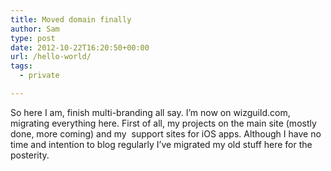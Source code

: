 ```yaml
---
title: Moved domain finally
author: Sam
type: post
date: 2012-10-22T16:20:50+00:00
url: /hello-world/
tags:
  - private

---
```

So here I am, finish multi-branding all say. I&#8217;m now on wizguild.com, migrating everything here. First of all, my projects on the main site (mostly done, more coming) and my  support sites for iOS apps. Although I have no time and intention to blog regularly I&#8217;ve migrated my old stuff here for the posterity.

